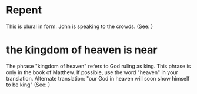 
# Repent
This is plural in form. John is speaking to the crowds. (See: )

# the kingdom of heaven is near
The phrase "kingdom of heaven" refers to God ruling as king. This phrase is only in the book of Matthew. If possible, use the word "heaven" in your translation. Alternate translation: "our God in heaven will soon show himself to be king" (See: )